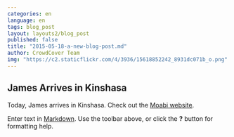 ```yaml
---
categories: en
language: en
tags: blog_post
layout: layouts2/blog_post
published: false
title: "2015-05-18-a-new-blog-post.md"
author: CrowdCover Team
img: "https://c2.staticflickr.com/4/3936/15618852242_8931dc071b_o.png"
---
```


## James Arrives in Kinshasa

Today, James arrives in Kinshasa.  Check out the [Moabi website](http://rdc.moabi.org).

Enter text in [Markdown](http://daringfireball.net/projects/markdown/). Use the toolbar above, or click the **?** button for formatting help.
